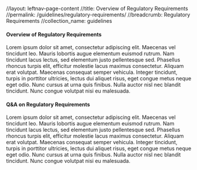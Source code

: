 //layout: leftnav-page-content
//title: Overview of Regulatory Requirements
//permalink: /guidelines/regulatory-requirements/
//breadcrumb: Regulatory Requirements
//collection_name: guidelines

#### Overview of Regulatory Requirements

Lorem ipsum dolor sit amet, consectetur adipiscing elit. Maecenas vel tincidunt leo. Mauris lobortis augue elementum euismod rutrum. Nam tincidunt lacus lectus, sed elementum justo pellentesque sed. Phasellus rhoncus turpis elit, efficitur molestie lacus maximus consectetur. Aliquam erat volutpat. Maecenas consequat semper vehicula. Integer tincidunt, turpis in porttitor ultricies, lectus dui aliquet risus, eget congue metus neque eget odio. Nunc cursus at urna quis finibus. Nulla auctor nisl nec blandit tincidunt. Nunc congue volutpat nisi eu malesuada.

#### Q&A on Regulatory Requirements

Lorem ipsum dolor sit amet, consectetur adipiscing elit. Maecenas vel tincidunt leo. Mauris lobortis augue elementum euismod rutrum. Nam tincidunt lacus lectus, sed elementum justo pellentesque sed. Phasellus rhoncus turpis elit, efficitur molestie lacus maximus consectetur. Aliquam erat volutpat. Maecenas consequat semper vehicula. Integer tincidunt, turpis in porttitor ultricies, lectus dui aliquet risus, eget congue metus neque eget odio. Nunc cursus at urna quis finibus. Nulla auctor nisl nec blandit tincidunt. Nunc congue volutpat nisi eu malesuada.
